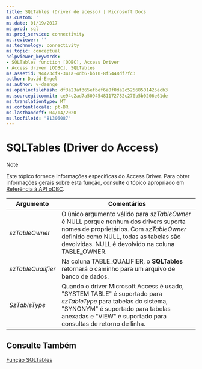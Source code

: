 ```yaml
---
title: SQLTables (Driver de acesso) | Microsoft Docs
ms.custom: ''
ms.date: 01/19/2017
ms.prod: sql
ms.prod_service: connectivity
ms.reviewer: ''
ms.technology: connectivity
ms.topic: conceptual
helpviewer_keywords:
- SQLTables function [ODBC], Access Driver
- Access driver [ODBC], SQLTables
ms.assetid: 94423cf9-341a-4db6-bb10-8f5448df7fc3
author: David-Engel
ms.author: v-daenge
ms.openlocfilehash: df3a23af365efbef6a0f0da2c52568501425ecb3
ms.sourcegitcommit: ce94c2ad7a50945481172782c270b5b0206e61de
ms.translationtype: MT
ms.contentlocale: pt-BR
ms.lasthandoff: 04/14/2020
ms.locfileid: "81306087"
---
```

# <a name="sqltables-access-driver"></a>SQLTables (Driver do Access)
> [!NOTE]  
>  Este tópico fornece informações específicas do Access Driver. Para obter informações gerais sobre esta função, consulte o tópico apropriado em [Referência à API oDBC](../../odbc/reference/syntax/odbc-api-reference.md).  
  
|Argumento|Comentários|  
|--------------|--------------|  
|*szTableOwner*|O único argumento válido para *szTableOwner* é NULL porque nenhum dos drivers suporta nomes de proprietários. Com *szTableOwner* definido como NULL, todas as tabelas são devolvidas. NULL é devolvido na coluna TABLE_OWNER.|  
|*szTableQualifier*|Na coluna TABLE_QUALIFIER, o **SQLTables** retornará o caminho para um arquivo de banco de dados.|  
|*SzTableType*|Quando o driver Microsoft Access é usado, "SYSTEM TABLE" é suportado para *szTableType* para tabelas do sistema, "SYNONYM" é suportado para tabelas anexadas e "VIEW" é suportado para consultas de retorno de linha.|  
  
## <a name="see-also"></a>Consulte Também  
 [Função SQLTables](../../odbc/reference/syntax/sqltables-function.md)
